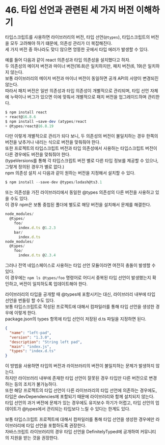 # 46. 타입 선언과 관련된 세 가지 버전 이해하기

타입스크립트를 사용하면 라이브러리의 버전, 타입 선언(`@types`), 타입스크립트의 버전을 모두 고려해야 하기 떄문에, 의존성 관리가 더 복잡해진다.  
세 가지 버전 중 하나라도 맞디 않으면 엉뚱한 곳에서 타입 에러가 발생할 수 있다.

예를 들어 다음과 같이 react 의존성과 타입 의존성을 설치했다고 하자.  
두 의존성의 메이저 버전과 마이너 버전(16.8)은 일치하지만, 패치 버전(6, 19)은 일치하지 않는다.  
보통 라이브러리의 메이저 버전과 마이너 버전이 동일하면 공개 API의 사양이 변경되진 않는다.  
따라서 패치 버전은 일반 의존성과 타입 의존성이 개별적으로 관리되며, 타입 선언 자체에 누락이나 버그가 있으면 이에 맞춰서 개별적으로 패치 버전을 업그레이드하며 관리한다.

```ts
$ npm install react
+ react@16.8.6
$ npm install —save-dev (atypes/react
+ @types/react@16.8.19
```

다만 이렇게 개별적으로 관리가 되다 보니, 두 의존성의 버전이 불일치하는 경우 한쪽의 버전을 낮추거나 내리는 식으로 버전을 맞춰줘야 한다.  
또한 프로젝트의 타입스크립트 버전과 타입 의존성에서 사용하는 타입스크립트 버전이 다른 경우에도 버전을 맞춰줘야 한다.  
(typeVersions를 통해 각 타입스크립트 버전 별로 다른 타입 정보를 제공할 수 있으나, 그렇게 정의된 경우가 별로 없다.)  
npm 의존성 설치 시 다음과 같이 원하는 버전을 지정해서 설치할 수 있다.

```ts
$ npm install --save-dev @types/lodash@ts3.1
```

또는 의존성을 가진 라이브러리에서 동일한 @types 의존성의 다른 버전을 사용하고 있을 수도 있다.  
이 경우 npm은 보통 중첩된 폴더에 별도로 해당 버전을 설치해서 문제를 해결한다.  

```ts
node_modules/
  @types/
    foo/
      index.d.ts @1.2.3
    bar/
      index.d.ts
node_modules/
  @types/
    foo/
      index.d.ts @2.3.4
```

그러나 전역 네임스페이스로 사용하는 타입 선언 모듈이라면 여전히 충돌이 발셍할 수 있다.  
이 경우에는 `npm ls @types/foo` 명령어로 어디서 중복된 타입 선언이 발생했는지 확인하고, 버전이 일치하도록 업데이트해야 한다.

라이브러리의 타입을 공개할 때 @types에 포함시키는 대신, 라이브러리 내부에 타입 선언을 번들링 할 수도 있다.  
보통 타입스크립트로 작성된 프로젝트에 대해서 컴파일러를 통해 타입 선언을 생성한 경우에 이렇게 한다.  
package.json의 types 항목에 타입 선언이 저장된 d.ts 파일을 지정하면 된다.

```json
{
  "name": "left-pad",
  "version": "1.3.0",
  "description": "String left pad",
  "main": "index.js",
  "types": "index.d.ts"
}
```

이 방법을 사용하면 타입의 버전과 라이브러리의 버전이 불일치하는 문제가 발생하지 않는다.  
하지만 라이브러리 내부에 존재한 타입 선언이 잘못된 경우 타입만 다른 버전으로 변경하는 등의 조치가 불가능하다.  
또한 해당 프로젝트의 타입 선언이 다른 라이브러리의 타입 선언에 의존하는 경우에도, 타입은 devDependencies에 포함되기 때문에 라이브러리와 함께 설치되지 않는다.  
타입 선언의 과거 버전에 문제가 있는 경우에도 유지보수 하기가 어렵고, 타입 선언의 업데이트가 @types에서 관리되는 타입보다 느릴 수 있다는 한계도 있다.

보통 타입스크립트 프로젝트에 대해서 컴파일러를 통해 타입 선언을 생성한 경우에만 라이브러리에 타입 선언을 포함하도록 권장한다.  
자바스크립트 라이브러리의 경우 타입 선언을 DefinitelyTyped에 공개하여 커뮤니티의 지원을 받는 것을 권장한다.
